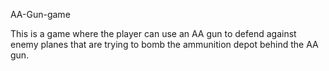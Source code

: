 AA-Gun-game

This is a game where the player can use an AA gun to defend against enemy planes that are trying to bomb the ammunition depot behind the AA gun.
